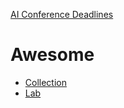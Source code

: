 [AI Conference Deadlines](https://aideadlin.es/?sub=ML,CV,NLP,RO,SP,DM)


# Awesome

- [Collection](./collection/collection.md)
- [Lab](./collection/lab.md)
